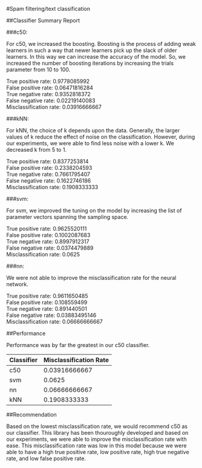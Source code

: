 #Spam filtering/text classification


##Classifier Summary Report

###c50:

For c50, we increased the boosting. Boosting is the process of adding weak learners in such a way that newer learners pick up the slack of older learners. In this way we can increase the accuracy of the model. So, we increased the number of boosting iterations by increasing the trials parameter from 10 to 100.

True positive rate:   0.9778085992 <br>
False positive rate:  0.06471816284 <br>
True negative rate:   0.9352818372 <br>
False negative rate:  0.02219140083 <br>
Misclassification rate:  0.03916666667 <br>

###kNN:

For kNN, the choice of k depends upon the data. Generally, the larger values of k reduce the effect of noise on the classification. However, during our experiments, we were able to find less noise with a lower k. We decreased k from 5 to 1.

True positive rate:   0.8377253814 <br>
False positive rate:  0.2338204593 <br>
True negative rate:   0.7661795407 <br>
False negative rate:  0.1622746186 <br>
Misclassification rate:  0.1908333333 <br>

###svm:

For svm, we improved the tuning on the model by increasing the list of parameter vectors spanning the sampling space.

True positive rate:   0.9625520111 <br>
False positive rate:  0.1002087683 <br>
True negative rate:   0.8997912317 <br>
False negative rate:  0.0374479889 <br>
Misclassification rate:  0.0625 <br>

###nn:

We were not able to improve the misclassification rate for the neural network. 

True positive rate:   0.9611650485 <br>
False positive rate:  0.108559499 <br>
True negative rate:   0.891440501 <br>
False negative rate:  0.03883495146 <br>
Misclassification rate:  0.06666666667 <br>

##Performance

Performance was by far the greatest in our c50 classifier.

Classifier  | Misclassification Rate
------------- | -------------
c50  | 0.03916666667
svm  | 0.0625 
nn   | 0.06666666667
kNN  | 0.1908333333

##Recommendation

Based on the lowest misclassification rate, we would recommend c50 as our classifier. This library has been thouroughly developed and based on our experiments, we were able to improve the misclassification rate with ease. This misclassification rate was low in this model because we were able to have a high true positive rate, low positive rate, high true negative rate, and low false positive rate.

